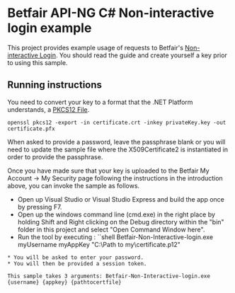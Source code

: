 # Betfair API-NG C# Non-interactive login example
This project provides example usage of requests to Betfair's [Non-interactive Login](https://api.developer.betfair.com/services/webapps/docs/display/1smk3cen4v3lu3yomq5qye0ni/Non-Interactive+%28bot%29+login). You should read the guide and create yourself a key prior to using this sample.

## Running instructions
You need to convert your key to a format that the .NET Platform understands, a [PKCS12 File](http://en.wikipedia.org/wiki/PKCS_12).
```shell
openssl pkcs12 -export -in certificate.crt -inkey privateKey.key -out certificate.pfx
```
When asked to provide a password, leave the passphrase blank or you will need to update the sample file where the X509Certificate2 is instantiated in order to provide the passphrase.

Once you have made sure that your key is uploaded to the Betfair My Account -> My Security page following the instructions in the introduction above, you can invoke the sample as follows. 

* Open up Visual Studio or Visual Studio Express and build the app once by pressing F7.
* Open up the windows command line (cmd.exe) in the right place by holding Shift and Right clicking on the Debug directory within the "bin" folder in this project and select "Open Command Window here".
* Run the tool by executing :
``shell 
Betfair-Non-Interactive-login.exe myUsername myAppKey "C:\Path to my\certificate.p12"
```
* You will be asked to enter your password.
* You will then be provided a session token.

This sample takes 3 arguments: Betfair-Non-Interactive-login.exe {username} {appkey} {pathtocertfile}